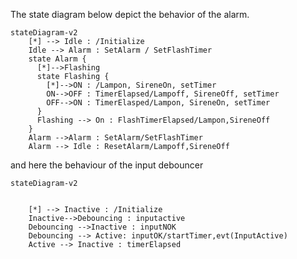 The state diagram below depict the behavior of the alarm.

```mermaid
stateDiagram-v2
    [*] --> Idle : /Initialize
    Idle --> Alarm : SetAlarm / SetFlashTimer
    state Alarm {
      [*]-->Flashing
      state Flashing {
        [*]-->ON : /Lampon, SireneOn, setTimer
        ON-->OFF : TimerElapsed/Lampoff, SireneOff, setTimer
        OFF-->ON : TimerElasped/Lampon, SireneOn, setTimer
      }
      Flashing --> On : FlashTimerElapsed/Lampon,SireneOff
    }
    Alarm -->Alarm : SetAlarm/SetFlashTimer
    Alarm --> Idle : ResetAlarm/Lampoff,SireneOff
```

and here the behaviour of the input debouncer

```mermaid
stateDiagram-v2

  
    [*] --> Inactive : /Initialize
    Inactive-->Debouncing : inputactive
    Debouncing -->Inactive : inputNOK
    Debouncing --> Active: inputOK/startTimer,evt(InputActive)
    Active --> Inactive : timerElapsed
 
```